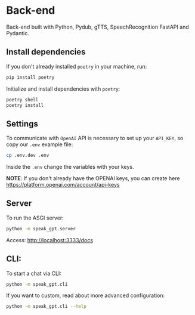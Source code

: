 # Back-end
Back-end built with Python, Pydub, gTTS, SpeechRecognition FastAPI and Pydantic.

## Install dependencies
If you don't already installed `poetry` in your machine, run:
```bash
pip install poetry
```

Initialize and install dependencies with `poetry`:
```bash
poetry shell
poetry install
```

## Settings
To communicate with `OpenAI` API is necessary to set up your `API_KEY`, so copy our `.env` example file:
```bash
cp .env.dev .env
```

Inside the `.env` change the variables with your keys.  

**NOTE**: If you don't already have the OPENAI keys, you can create here https://platform.openai.com/account/api-keys

## Server
To run the ASGI server:
```bash
python -m speak_gpt.server
```

Access: [http://localhost:3333/docs](http://localhost:3333/docs)

## CLI:
To start a chat via CLI:
```bash
python -m speak_gpt.cli
```

If you want to custom, read about more advanced configuration:
```bash
python -m speak_gpt.cli --help
```
